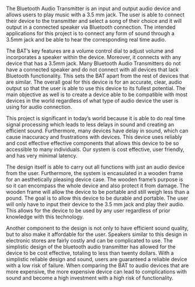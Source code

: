The Bluetooth Audio Transmitter is an input and output audio device and allows users to play music with a 3.5 mm jack. The user is able to connect their device to the transmitter and select a song of their choice and it will output in a connected speaker via Bluetooth connection. The intended applications for this project is to connect any form of sound through a 3.5mm jack and be able to hear the corresponding real time audio.

The BAT’s key features are a volume control dial to adjust volume and incorporates a speaker within the device. Moreover, it connects with any device that has a 3.5mm jack. Many Bluetooth Audio Transmitters do not have a connected speaker and do not connect with all devices that lack Bluetooth functionality. This sets the BAT apart from the rest of devices that are similar. The overall goal for this device is for an accurate, clear, audio output so that the user is able to use this device to its fullest potential. The main objective as well is to create a device able to be compatible with most devices in the world regardless of what type of audio device the user is using for audio connection. 

This project is significant in today’s world because it is able to do real time signal processing which leads to less delays in sound and creating an efficient sound. Furthermore,  many devices have delay in sound, which can cause inaccuracy and frustrations with devices. This device uses reliably and cost effective effective components that allows this device to be so accessible to many individuals. Our system is cost effective, user friendly, and has very minimal latency.

The design itself is able to carry out all functions with just an audio device from the user. Furthermore, the system is encasulated in a wooden frame for an aesthetically pleasing device case. The wooden frame’s purpose is so it can encompass the whole device and also protect it from damage. The wooden frame will allow the device to be portable and still weigh less than a pound. The goal is to allow this device to be durable and portable. The user will only have to input their device to the 3.5 mm jack and play their audio. This allows for the device to be used by any user regardless of prior knowledge with this technology. 
    
Another component to the design is not only to have efficient sound quality, but to also make it affordable for the user. Speakers similar to this design in electronic stores are fairly costly and can be complicated to use. The simplistic design of the bluetooth audio transmitter has allowed for the device to be cost effective, totaling to less than twenty dollars. With a simplistic reliable design and sound, users are guaranteed a reliable device with a low risk of failure. When comparing the BAT to audio devices that are more expensive, the more expensive device can lead to complications with sound and become a high investment with a high risk of functionality.
